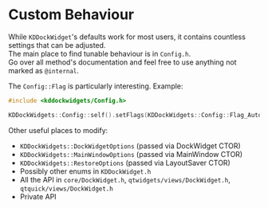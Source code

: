# Custom Behaviour

While `KDDockWidget`'s defaults work for most users, it contains countless settings that can be adjusted.<br>
The main place to find tunable behaviour is in `Config.h`.<br>Go over all method's documentation and feel free to use anything not marked
as `@internal`.

The `Config::Flag` is particularly interesting. Example:
```cpp
#include <kddockwidgets/Config.h>

KDDockWidgets::Config::self().setFlags(KDDockWidgets::Config::Flag_AutoHideSupport);
```

Other useful places to modify:
- `KDDockWidgets::DockWidgetOptions` (passed via DockWidget CTOR)
- `KDDockWidgets::MainWindowOptions` (passed via MainWindow CTOR)
- `KDDockWidgets::RestoreOptions` (passed via LayoutSaver CTOR)
- Possibly other enums in `KDDockWidget.h`
- All the API in `core/DockWidget.h`, `qtwidgets/views/DockWidget.h`, `qtquick/views/DockWidget.h`
- Private API
